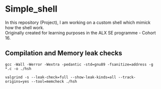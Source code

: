 # Simple_shell

In this repository (Project), I am working on a custom shell which mimick how the shell work.  
Originally created for learning purposes in the ALX SE programme - Cohort 16.

## Compilation and Memory leak checks
`gcc -Wall -Werror -Wextra -pedantic -std=gnu89 -fsanitize=address -g *.c -o ./hsh`

`valgrind -s --leak-check=full --show-leak-kinds=all --track-origins=yes --tool=memcheck ./hsh`


